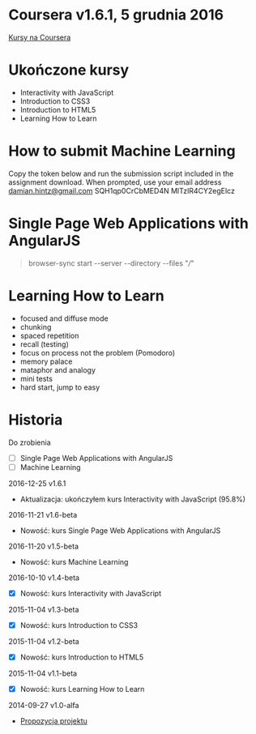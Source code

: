 ﻿# Coursera v1.6.1, 5 grudnia 2016
[Kursy na Coursera]()

# Ukończone kursy

* Interactivity with JavaScript
* Introduction to CSS3
* Introduction to HTML5
* Learning How to Learn

# How to submit Machine Learning

Copy the token below and run the submission script included in the assignment download.
When prompted, use your email address damian.hintz@gmail.com
SQH1qp0CrCbMED4N
MlTzlR4CY2egElcz

# Single Page Web Applications with AngularJS

> browser-sync start --server --directory --files "*/*"

# Learning How to Learn

* focused and diffuse mode
* chunking
* spaced repetition
* recall (testing)
* focus on process not the problem (Pomodoro)
* memory palace
* mataphor and analogy
* mini tests
* hard start, jump to easy

# Historia

Do zrobienia

* [ ] Single Page Web Applications with AngularJS
* [ ] Machine Learning

2016-12-25 v1.6.1

* Aktualizacja: ukończyłem kurs Interactivity with JavaScript (95.8%)

2016-11-21 v1.6-beta

* Nowość: kurs Single Page Web Applications with AngularJS

2016-11-20 v1.5-beta

* Nowość: kurs Machine Learning

2016-10-10 v1.4-beta

* [x] Nowość: kurs Interactivity with JavaScript

2015-11-04 v1.3-beta

* [x] Nowość: kurs Introduction to CSS3

2015-11-04 v1.2-beta

* [x] Nowość: kurs Introduction to HTML5

2015-11-04 v1.1-beta

* [x] Nowość: kurs Learning How to Learn

2014-09-27 v1.0-alfa

* [Propozycja projektu](https://www.mastercoder.pl/Tasks)
